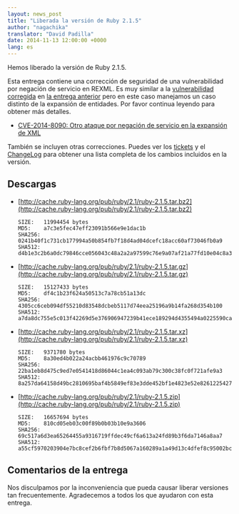 ```yaml
---
layout: news_post
title: "Liberada la versión de Ruby 2.1.5"
author: "nagachika"
translator: "David Padilla"
date: 2014-11-13 12:00:00 +0000
lang: es
---
```


Hemos liberado la versión de Ruby 2.1.5.

Esta entrega contiene una corrección de seguridad de una vulnerabilidad
por negación de servicio en REXML.
Es muy similar a la
[vulnerabilidad corregida](https://www.ruby-lang.org/es/news/2014/10/27/rexml-dos-cve-2014-8080/)
en [la entrega anterior](https://www.ruby-lang.org/es/news/2014/10/27/ruby-2-1-4-released/)
pero en este caso manejamos un caso distinto de la expansión de entidades.
Por favor continua leyendo para obtener más detalles.

* [CVE-2014-8090: Otro ataque por negación de servicio en la expansión de XML](https://www.ruby-lang.org/es/news/2014/11/13/rexml-dos-cve-2014-8090/)

También se incluyen otras correcciones.
Puedes ver los [tickets](https://bugs.ruby-lang.org/projects/ruby-21/issues?set_filter=1&amp;status_id=5)
y el [ChangeLog](http://svn.ruby-lang.org/repos/ruby/tags/v2_1_5/ChangeLog)
para obtener una lista completa de los cambios incluidos en la versión.

## Descargas

* [http://cache.ruby-lang.org/pub/ruby/2.1/ruby-2.1.5.tar.bz2](http://cache.ruby-lang.org/pub/ruby/2.1/ruby-2.1.5.tar.bz2)

      SIZE:   11994454 bytes
      MD5:    a7c3e5fec47eff23091b566e9e1dac1b
      SHA256: 0241b40f1c731cb177994a50b854fb7f18d4ad04dcefc18acc60af73046fb0a9
      SHA512: d4b1e3c2b6a0dc79846cce056043c48a2a2a97599c76e9a07af21a77fd10e04c8a34f3a60b6975181bff17b2c452af874fa073ad029549f3203e59095ab70196

* [http://cache.ruby-lang.org/pub/ruby/2.1/ruby-2.1.5.tar.gz](http://cache.ruby-lang.org/pub/ruby/2.1/ruby-2.1.5.tar.gz)

      SIZE:   15127433 bytes
      MD5:    df4c1b23f624a50513c7a78cb51a13dc
      SHA256: 4305cc6ceb094df55210d83548dcbeb5117d74eea25196a9b14fa268d354b100
      SHA512: a7da8dc755e5c013f42269d5e376906947239b41ece189294d4355494a0225590ca73b85261ddd60292934a8c432231c2308ecfa137ed9e347e68a2c1fc866c8

* [http://cache.ruby-lang.org/pub/ruby/2.1/ruby-2.1.5.tar.xz](http://cache.ruby-lang.org/pub/ruby/2.1/ruby-2.1.5.tar.xz)

      SIZE:   9371780 bytes
      MD5:    8a30ed4b022a24acbb461976c9c70789
      SHA256: 22ba1eb8d475c9ed7e0541418d86044c1ea4c093ab79c300c38fc0f721afe9a3
      SHA512: 8a257da64158d49bc2810695baf4b5849ef83e3dde452bf1e4823e52e8261225427d729fce2fb4e9b53d6d17ca9c96d491f242535c2f963738b74f90944e2a0b

* [http://cache.ruby-lang.org/pub/ruby/2.1/ruby-2.1.5.zip](http://cache.ruby-lang.org/pub/ruby/2.1/ruby-2.1.5.zip)

      SIZE:   16657694 bytes
      MD5:    810cd05eb03c00f89b0b03b10e9a3606
      SHA256: 69c517a6d3ea65264455a9316719ffdec49cf6a613a24fd89b3f6da7146a8aa7
      SHA512: a55cf5970203904e7bc8cef2b6fbf7b8d5067a160289a1a49d13c4dfef8c95002bcdf697f5d04d420ef663efad5ee80d5a9e4e7445c4db9a02f9cbc9e4b8444e

## Comentarios de la entrega

Nos disculpamos por la inconveniencia que pueda causar liberar versiones tan
frecuentemente.
Agradecemos a todos los que ayudaron con esta entrega.
